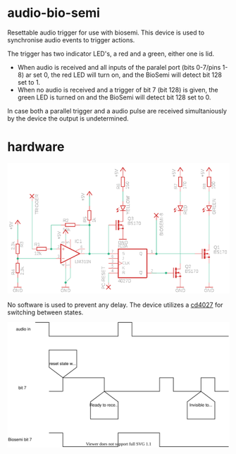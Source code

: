 # audio-bio-semi
Resettable audio trigger for use with biosemi. This device is used to synchronise audio events to trigger actions.

The trigger has two indicator LED's, a red and a green, either one is lid. 

- When audio is received and all inputs of the paralel port (bits 0-7/pins 1-8) ar set 0, the red LED will turn on, and the BioSemi will detect bit 128 set to 1.
- When no audio is received and a trigger of bit 7 (bit 128) is given, the green LED is turned on and the BioSemi will detect bit 128 set to 0.

In case both a parallel trigger and a audio pulse are received simultaniously by the device the output is undetermined.

# hardware

![schematic](triggerbox.png?raw=true)

No software is used to prevent any delay. The device utilizes a [cd4027](https://www.ti.com/lit/ds/symlink/cd4027b-mil.pdf) for switching between states. 

![schematic](https://github.com/bcbergmanuu/audio-bio-semi/blob/main/biosemi-audio.drawio.svg?raw=true)
